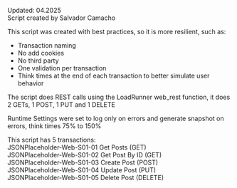 Updated: 04.2025  
Script created by Salvador Camacho

This script was created with best practices, so it is more resilient, such as:
* Transaction naming
* No add cookies
* No third party
* One validation per transaction
* Think times at the end of each transaction to better simulate user behavior

The script does REST calls using the LoadRunner web_rest function, it does 2 GETs, 1 POST, 1 PUT and 1 DELETE

Runtime Settings were set to log only on errors and generate snapshot on errors, think times 75% to 150%

This script has 5 transactions:  
JSONPlaceholder-Web-S01-01 Get Posts (GET)  
JSONPlaceholder-Web-S01-02 Get Post By ID (GET)  
JSONPlaceholder-Web-S01-03 Create Post (POST)  
JSONPlaceholder-Web-S01-04 Update Post (PUT)  
JSONPlaceholder-Web-S01-05 Delete Post (DELETE)